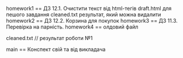 homework1 == ДЗ 12.1. Очистити текст від html-тегів
draft.html для пешого завдання
cleaned.txt результат, який можна видалити
homework2 == ДЗ 12.2. Корзина для покупок
homework3 == ДЗ 11.3. Перевірка на парність.
homework4 == олдовий файл

cleaned.txt // результат роботи №1


main ==  Конспект свій та від викладача
